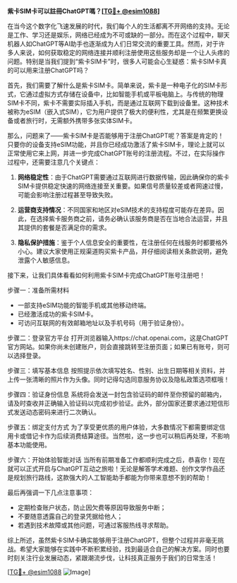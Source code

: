 **紫卡SIM卡可以註冊ChatGPT嗎？[[TG💪+ @esim1088](https://t.me/s/esim1088)]**

在当今这个数字化飞速发展的时代，我们每个人的生活都离不开网络的支持。无论是工作、学习还是娱乐，网络已经成为不可或缺的一部分。而在这个过程中，聊天机器人如ChatGPT等AI助手也逐渐成为人们日常交流的重要工具。然而，对于许多人来说，如何获取稳定的网络连接并顺利注册使用这些服务却是一个让人头疼的问题。特别是当我们提到“紫卡SIM卡”时，很多人可能会心生疑惑：紫卡SIM卡真的可以用来注册ChatGPT吗？

首先，我们需要了解什么是紫卡SIM卡。简单来说，紫卡是一种电子化的SIM卡形式，它通过虚拟方式存储在设备中，比如智能手机或平板电脑上。与传统的物理SIM卡不同，紫卡不需要实际插入手机，而是通过互联网下载到设备里。这种技术被称为eSIM（嵌入式SIM），它为用户提供了极大的便利性，尤其是在频繁更换设备或者旅行时，无需额外携带多张实体SIM卡。

那么，问题来了——紫卡SIM卡是否能够用于注册ChatGPT呢？答案是肯定的！只要你的设备支持eSIM功能，并且你已经成功激活了紫卡SIM卡，理论上就可以正常使用它来上网，并进一步完成ChatGPT账号的注册流程。不过，在实际操作过程中，还需要注意几个关键点：

1. **网络稳定性**：由于ChatGPT需要通过互联网进行数据传输，因此确保你的紫卡SIM卡提供稳定快速的网络连接至关重要。如果信号质量较差或者网速过慢，可能会影响注册过程甚至导致失败。

2. **运营商支持情况**：不同国家和地区对eSIM技术的支持程度可能存在差异。因此，在选择紫卡服务商之前，请务必确认该服务商是否在当地合法运营，并且其提供的套餐是否满足你的需求。

3. **隐私保护措施**：鉴于个人信息安全的重要性，在注册任何在线服务时都要格外小心。建议大家使用正规渠道购买紫卡产品，并仔细阅读相关条款说明，避免泄露个人敏感信息。

接下来，让我们具体看看如何利用紫卡SIM卡完成ChatGPT账号注册吧！

步骤一：准备所需材料
- 一部支持eSIM功能的智能手机或其他移动终端。
- 已经激活成功的紫卡SIM卡。
- 可访问互联网的有效邮箱地址以及手机号码（用于验证身份）。

步骤二：登录官方平台
打开浏览器输入https://chat.openai.com，这是ChatGPT官方网站。如果你尚未创建账户，则会直接跳转至注册页面；如果已有账号，则可以选择登录。

步骤三：填写基本信息
按照提示依次填写姓名、性别、出生日期等相关资料，并上传一张清晰的照片作为头像。同时记得勾选同意服务协议及隐私政策选项框哦！

步骤四：验证身份信息
系统将会发送一封包含验证码的邮件至你预留的邮箱内，请及时查收并正确输入验证码以完成初步验证。此外，部分国家还要求通过短信形式发送动态密码来进行二次确认。

步骤五：绑定支付方式
为了享受更优质的用户体验，大多数情况下都需要绑定信用卡或借记卡作为后续消费结算途径。当然啦，这一步也可以稍后再处理，不影响基本功能使用。

步骤六：开始体验智能对话
当所有前期准备工作都顺利完成之后，恭喜你！现在就可以正式开启与ChatGPT互动之旅啦！无论是解答学术难题、创作文学作品还是规划旅行路线，这款强大的人工智能助手都能为你带来意想不到的帮助！

最后再强调一下几点注意事项：
- 定期检查账户状态，防止因欠费等原因导致服务中断；
- 不要随意透露自己的登录凭据给他人；
- 若遇到技术故障或其他问题，可通过客服热线寻求帮助。

综上所述，虽然紫卡SIM卡确实能够用于注册ChatGPT，但整个过程并非毫无挑战。希望大家能够在实践中不断积累经验，找到最适合自己的解决方案。同时也要时刻关注行业发展动态，紧跟潮流步伐，让科技真正服务于我们的日常生活！

[[TG💪+ @esim1088](https://t.me/s/esim1088) ![Image](https://i.postimg.cc/4NQfJmqS/Snipaste-2025-05-13-00-14-12.png)]